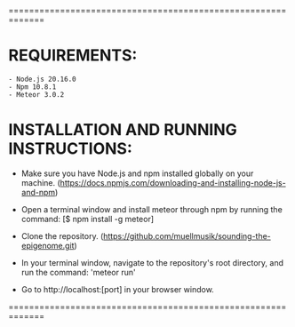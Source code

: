 

=============================================================

# REQUIREMENTS:

    - Node.js 20.16.0
    - Npm 10.8.1
    - Meteor 3.0.2

# INSTALLATION AND RUNNING INSTRUCTIONS:

* Make sure you have Node.js and npm installed globally on your machine. (https://docs.npmjs.com/downloading-and-installing-node-js-and-npm)

* Open a terminal window and install meteor through npm by running the command: 
[$ npm install -g meteor]

*  Clone the repository. (https://github.com/muellmusik/sounding-the-epigenome.git)

* In your terminal window, navigate to the repository's root directory, and run the command: 'meteor run'

* Go to http://localhost:[port] in your browser window.


=============================================================